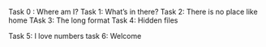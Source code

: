 Task 0 : Where am I?
Task 1: What’s in there?
Task 2: There is no place like home
TAsk 3: The long format
Task 4: Hidden files

Task 5: I love numbers
task 6: Welcome
